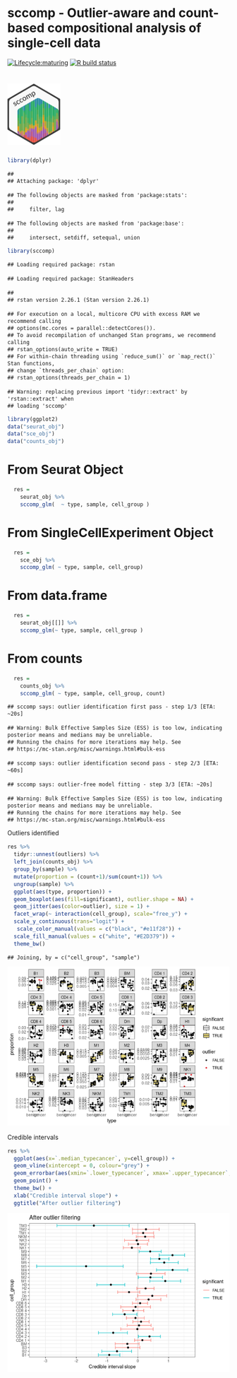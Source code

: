 sccomp - Outlier-aware and count-based compositional analysis of
single-cell data
================

<!-- badges: start -->

[![Lifecycle:maturing](https://img.shields.io/badge/lifecycle-maturing-blue.svg)](https://www.tidyverse.org/lifecycle/#maturing)
[![R build
status](https://github.com/stemangiola/tidyseurat/workflows/R-CMD-check/badge.svg)](https://github.com/stemangiola/tidyseurat/actions/)
<!-- badges: end -->

# <img src="inst/logo-01.png" height="139px" width="120px" />

``` r
library(dplyr)
```

    ## 
    ## Attaching package: 'dplyr'

    ## The following objects are masked from 'package:stats':
    ## 
    ##     filter, lag

    ## The following objects are masked from 'package:base':
    ## 
    ##     intersect, setdiff, setequal, union

``` r
library(sccomp)
```

    ## Loading required package: rstan

    ## Loading required package: StanHeaders

    ## 
    ## rstan version 2.26.1 (Stan version 2.26.1)

    ## For execution on a local, multicore CPU with excess RAM we recommend calling
    ## options(mc.cores = parallel::detectCores()).
    ## To avoid recompilation of unchanged Stan programs, we recommend calling
    ## rstan_options(auto_write = TRUE)
    ## For within-chain threading using `reduce_sum()` or `map_rect()` Stan functions,
    ## change `threads_per_chain` option:
    ## rstan_options(threads_per_chain = 1)

    ## Warning: replacing previous import 'tidyr::extract' by 'rstan::extract' when
    ## loading 'sccomp'

``` r
library(ggplot2)
data("seurat_obj")
data("sce_obj")
data("counts_obj")
```

# From Seurat Object

``` r
  res =
    seurat_obj %>%
    sccomp_glm(  ~ type, sample, cell_group )
```

# From SingleCellExperiment Object

``` r
  res =
    sce_obj %>%
    sccomp_glm( ~ type, sample, cell_group)
```

# From data.frame

``` r
  res =
    seurat_obj[[]] %>%
    sccomp_glm(~ type, sample, cell_group )
```

# From counts

``` r
  res =
    counts_obj %>%
    sccomp_glm( ~ type, sample, cell_group, count)
```

    ## sccomp says: outlier identification first pass - step 1/3 [ETA: ~20s]

    ## Warning: Bulk Effective Samples Size (ESS) is too low, indicating posterior means and medians may be unreliable.
    ## Running the chains for more iterations may help. See
    ## https://mc-stan.org/misc/warnings.html#bulk-ess

    ## sccomp says: outlier identification second pass - step 2/3 [ETA: ~60s]

    ## sccomp says: outlier-free model fitting - step 3/3 [ETA: ~20s]

    ## Warning: Bulk Effective Samples Size (ESS) is too low, indicating posterior means and medians may be unreliable.
    ## Running the chains for more iterations may help. See
    ## https://mc-stan.org/misc/warnings.html#bulk-ess

Outliers identified

``` r
res %>% 
  tidyr::unnest(outliers) %>%
  left_join(counts_obj) %>%
  group_by(sample) %>%
  mutate(proportion = (count+1)/sum(count+1)) %>%
  ungroup(sample) %>%
  ggplot(aes(type, proportion)) +
  geom_boxplot(aes(fill=significant), outlier.shape = NA) + 
  geom_jitter(aes(color=outlier), size = 1) + 
  facet_wrap(~ interaction(cell_group), scale="free_y") +
  scale_y_continuous(trans="logit") +
   scale_color_manual(values = c("black", "#e11f28")) +
  scale_fill_manual(values = c("white", "#E2D379")) +
  theme_bw()
```

    ## Joining, by = c("cell_group", "sample")

![](man/figures/unnamed-chunk-7-1.png)<!-- -->

Credible intervals

``` r
res %>%
  ggplot(aes(x=`.median_typecancer`, y=cell_group)) +
  geom_vline(xintercept = 0, colour="grey") +
  geom_errorbar(aes(xmin=`.lower_typecancer`, xmax=`.upper_typecancer`, color=significant)) +
  geom_point() +
  theme_bw() +
  xlab("Credible interval slope") +
  ggtitle("After outlier filtering")
```

![](man/figures/unnamed-chunk-8-1.png)<!-- -->
